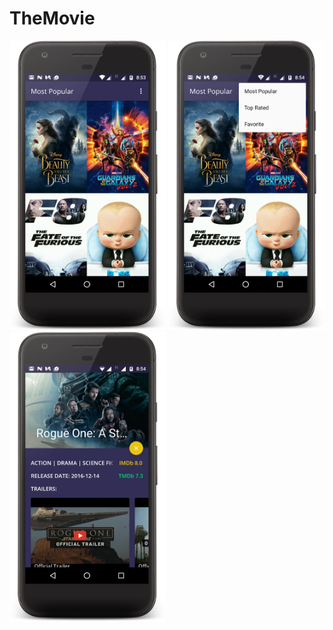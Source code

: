 # TheMovie


<img src="https://github.com/artemkopan/TheMovie/blob/master/tools/device-2017-05-03-085406.png" width="250">
<img src="https://github.com/artemkopan/TheMovie/blob/master/tools/device-2017-05-03-085433.png" width="250">
<img src="https://github.com/artemkopan/TheMovie/blob/master/tools/device-2017-05-03-085508.png" width="250">
